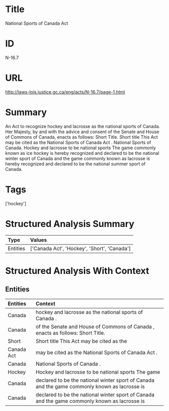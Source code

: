 # Title
National Sports of Canada Act


# ID
N-16.7

# URL
http://laws-lois.justice.gc.ca/eng/acts/N-16.7/page-1.html


# Summary
An Act to recognize hockey and lacrosse as the national sports of Canada.
Her Majesty, by and with the advice and consent of the Senate and House of Commons of Canada, enacts as follows: Short Title.
Short title This Act may be cited as the  National Sports of Canada Act .
National Sports of Canada.
Hockey and lacrosse to be national sports The game commonly known as ice hockey is hereby recognized and declared to be the national winter sport of Canada and the game commonly known as lacrosse is hereby recognized and declared to be the national summer sport of Canada.


# Tags
['hockey']


# Structured Analysis Summary
| Type     | Values                                      |
|:---------|:--------------------------------------------|
| Entities | ['Canada Act', 'Hockey', 'Short', 'Canada'] |


# Structured Analysis With Context
 


## Entities
| Entities   | Context                                                                                       |
|:-----------|:----------------------------------------------------------------------------------------------|
| Canada     | hockey and lacrosse as the national sports of Canada .                                        |
| Canada     | of the Senate and House of Commons of Canada , enacts as follows: Short Title.                |
| Short      | Short title This Act may be cited as the                                                      |
| Canada Act | may be cited as the National Sports of Canada Act  .                                          |
| Canada     | National Sports of  Canada .                                                                  |
| Hockey     | Hockey and lacrosse to be national sports The game                                            |
| Canada     | declared to be the national winter sport of Canada and the game commonly known as lacrosse is |
| Canada     | declared to be the national winter sport of Canada and the game commonly known as lacrosse is |


